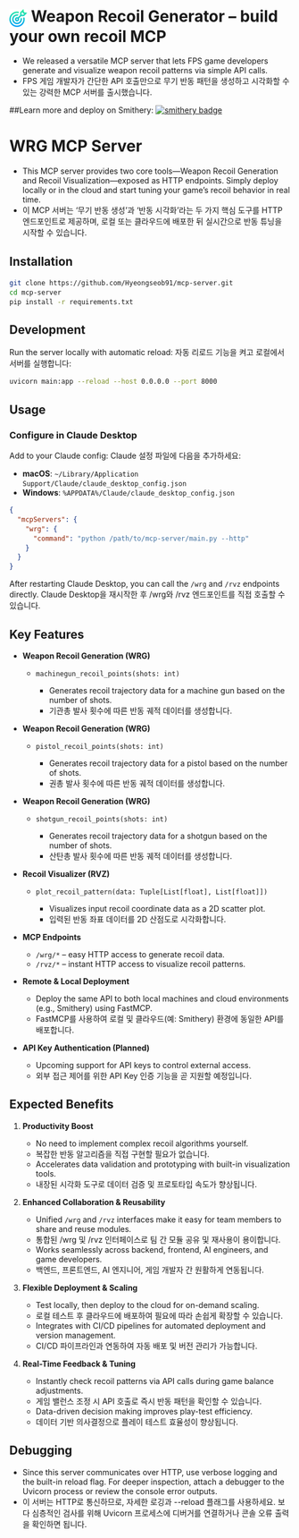 # <img src="src/assets/target.png" alt="logo" width="32" style="vertical-align:middle;"/> Weapon Recoil Generator – build your own recoil MCP

* We released a versatile MCP server that lets FPS game developers generate and visualize weapon recoil patterns via simple API calls.
* FPS 게임 개발자가 간단한 API 호출만으로 무기 반동 패턴을 생성하고 시각화할 수 있는 강력한 MCP 서버를 출시했습니다.

##Learn more and deploy on Smithery: [![smithery badge](https://smithery.ai/badge/@Hyeongseob91/mcp-server)](https://smithery.ai/server/@Hyeongseob91/mcp-server)

# WRG MCP Server

* This MCP server provides two core tools—Weapon Recoil Generation and Recoil Visualization—exposed as HTTP endpoints. Simply deploy locally or in the cloud and start tuning your game’s recoil behavior in real time.
* 이 MCP 서버는 ‘무기 반동 생성’과 ‘반동 시각화’라는 두 가지 핵심 도구를 HTTP 엔드포인트로 제공하며, 로컬 또는 클라우드에 배포한 뒤 실시간으로 반동 튜닝을 시작할 수 있습니다.

## Installation

```bash
git clone https://github.com/Hyeongseob91/mcp-server.git
cd mcp-server
pip install -r requirements.txt
````

## Development

Run the server locally with automatic reload:
자동 리로드 기능을 켜고 로컬에서 서버를 실행합니다:

```bash
uvicorn main:app --reload --host 0.0.0.0 --port 8000
```

## Usage

### Configure in Claude Desktop

Add to your Claude config:
Claude 설정 파일에 다음을 추가하세요:

* **macOS**: `~/Library/Application Support/Claude/claude_desktop_config.json`
* **Windows**: `%APPDATA%/Claude/claude_desktop_config.json`

```json
{
  "mcpServers": {
    "wrg": {
      "command": "python /path/to/mcp-server/main.py --http"
    }
  }
}
```

After restarting Claude Desktop, you can call the `/wrg` and `/rvz` endpoints directly.
Claude Desktop을 재시작한 후 /wrg와 /rvz 엔드포인트를 직접 호출할 수 있습니다.

## Key Features

* **Weapon Recoil Generation (WRG)**

  * `machinegun_recoil_points(shots: int)`

    * Generates recoil trajectory data for a machine gun based on the number of shots.
    * 기관총 발사 횟수에 따른 반동 궤적 데이터를 생성합니다.
  
* **Weapon Recoil Generation (WRG)**

  * `pistol_recoil_points(shots: int)`

    * Generates recoil trajectory data for a pistol based on the number of shots.
    * 권총 발사 횟수에 따른 반동 궤적 데이터를 생성합니다.

* **Weapon Recoil Generation (WRG)**

  * `shotgun_recoil_points(shots: int)`

    * Generates recoil trajectory data for a shotgun based on the number of shots.
    * 산탄총 발사 횟수에 따른 반동 궤적 데이터를 생성합니다.

* **Recoil Visualizer (RVZ)**

  * `plot_recoil_pattern(data: Tuple[List[float], List[float]])`

    * Visualizes input recoil coordinate data as a 2D scatter plot.
    * 입력된 반동 좌표 데이터를 2D 산점도로 시각화합니다.

* **MCP Endpoints**

  * `/wrg/*` – easy HTTP access to generate recoil data.
  * `/rvz/*` – instant HTTP access to visualize recoil patterns.

* **Remote & Local Deployment**

  * Deploy the same API to both local machines and cloud environments (e.g., Smithery) using FastMCP.
  * FastMCP를 사용하여 로컬 및 클라우드(예: Smithery) 환경에 동일한 API를 배포합니다.

* **API Key Authentication (Planned)**

  * Upcoming support for API keys to control external access.
  * 외부 접근 제어를 위한 API Key 인증 기능을 곧 지원할 예정입니다.

## Expected Benefits

1. **Productivity Boost**

   * No need to implement complex recoil algorithms yourself.
   * 복잡한 반동 알고리즘을 직접 구현할 필요가 없습니다.
   * Accelerates data validation and prototyping with built-in visualization tools.
   * 내장된 시각화 도구로 데이터 검증 및 프로토타입 속도가 향상됩니다.

2. **Enhanced Collaboration & Reusability**

   * Unified `/wrg` and `/rvz` interfaces make it easy for team members to share and reuse modules.
   * 통합된 /wrg 및 /rvz 인터페이스로 팀 간 모듈 공유 및 재사용이 용이합니다.
   * Works seamlessly across backend, frontend, AI engineers, and game developers.
   * 백엔드, 프론트엔드, AI 엔지니어, 게임 개발자 간 원활하게 연동됩니다.

3. **Flexible Deployment & Scaling**

   * Test locally, then deploy to the cloud for on-demand scaling.
   * 로컬 테스트 후 클라우드에 배포하여 필요에 따라 손쉽게 확장할 수 있습니다.
   * Integrates with CI/CD pipelines for automated deployment and version management.
   * CI/CD 파이프라인과 연동하여 자동 배포 및 버전 관리가 가능합니다.

4. **Real-Time Feedback & Tuning**

   * Instantly check recoil patterns via API calls during game balance adjustments.
   * 게임 밸런스 조정 시 API 호출로 즉시 반동 패턴을 확인할 수 있습니다.
   * Data-driven decision making improves play-test efficiency.
   * 데이터 기반 의사결정으로 플레이 테스트 효율성이 향상됩니다.

## Debugging

* Since this server communicates over HTTP, use verbose logging and the built-in reload flag. For deeper inspection, attach a debugger to the Uvicorn process or review the console error outputs.
* 이 서버는 HTTP로 통신하므로, 자세한 로깅과 --reload 플래그를 사용하세요. 보다 심층적인 검사를 위해 Uvicorn 프로세스에 디버거를 연결하거나 콘솔 오류 출력을 확인하면 됩니다.
